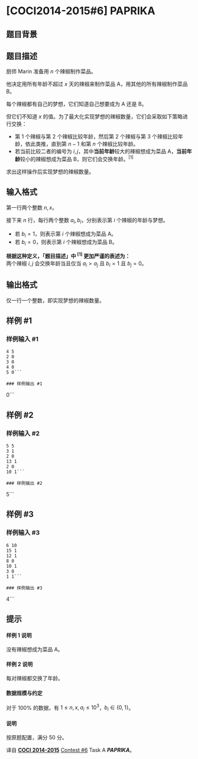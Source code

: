 # [COCI2014-2015#6] PAPRIKA

## 题目背景



## 题目描述

厨师 Marin 准备用 $n$ 个辣椒制作菜品。

他决定用所有年龄不超过 $x$ 天的辣椒来制作菜品 A，用其他的所有辣椒制作菜品 B。

每个辣椒都有自己的梦想，它们知道自己想要成为 A 还是 B。

但它们不知道 $x$ 的值。为了最大化实现梦想的辣椒数量，它们会采取如下策略进行交换：

- 第 1 个辣椒与第 2 个辣椒比较年龄，然后第 2 个辣椒与第 3 个辣椒比较年龄，依此类推，直到第 $n-1$ 和第 $n$ 个辣椒比较年龄。
- 若当前比较二者的编号为 $i,j$，其中**当前年龄**较大的辣椒想成为菜品 A，**当前年龄**较小的辣椒想成为菜品 B，则它们会交换年龄。$^{[1]}$

求出这样操作后实现梦想的辣椒数量。

## 输入格式

第一行两个整数 $n,x$。

接下来 $n$ 行，每行两个整数 $a_i,b_i$，分别表示第 $i$ 个辣椒的年龄与梦想。

- 若 $b_i=1$，则表示第 $i$ 个辣椒想成为菜品 A。
- 若 $b_i=0$，则表示第 $i$ 个辣椒想成为菜品 B。

**根据这种定义，「题目描述」中 $^\textbf{[1]}$ 更加严谨的表述为：**\
两个辣椒 $i,j$ 会交换年龄当且仅当 $a_i>a_j$ 且 $b_i=1$ 且 $b_j=0$。

## 输出格式

仅一行一个整数，即实现梦想的辣椒数量。

## 样例 #1

### 样例输入 #1
```
4 5
2 0
3 0
4 0
5 0```

### 样例输出 #1

```
0```

## 样例 #2

### 样例输入 #2
```
5 5
3 1
2 0
13 1
2 0
10 1```

### 样例输出 #2

```
5```

## 样例 #3

### 样例输入 #3
```
6 10
15 1
12 1
8 0
10 1
3 0
1 1```

### 样例输出 #3

```
4```

## 提示

#### 样例 1 说明

没有辣椒想成为菜品 A。

#### 样例 2 说明

每对辣椒都交换了年龄。

#### 数据规模与约定

对于 $100\%$ 的数据，有 $1\le n,x,a_i\le 10^3$，$b_i\in\{0,1\}$。

#### 说明

按原题配置，满分 50 分。

译自 **[COCI 2014-2015](https://hsin.hr/coci/archive/2014_2015/)** [Contest #6](https://hsin.hr/coci/archive/2014_2015/contest6_tasks.pdf) Task A _**PAPRIKA**_。
